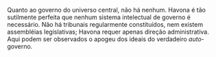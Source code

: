 Quanto ao governo do universo central, não há nenhum. Havona é tão sutilmente perfeita que nenhum sistema intelectual de governo é necessário. Não há tribunais regularmente constituídos, nem existem assembléias legislativas; Havona requer apenas direção administrativa. Aqui podem ser observados o  apogeu dos ideais do verdadeiro *auto*-governo.